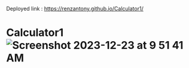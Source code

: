 Deployed link : https://renzantony.github.io/Calculator1/

# Calculator1![Screenshot 2023-12-23 at 9 51 41 AM](https://github.com/renzantony/Calculator1/assets/120633723/846c7b20-5459-4c55-b3c8-84c8f2120b48)
